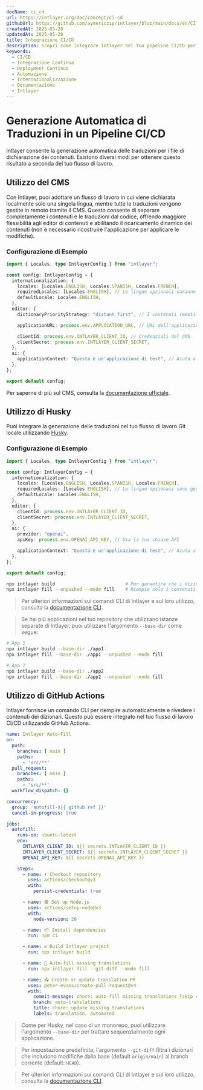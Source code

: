 ```yaml
---
docName: ci_cd
url: https://intlayer.org/doc/concept/ci-cd
githubUrl: https://github.com/aymericzip/intlayer/blob/main/docs/en/CI_CD.md
createdAt: 2025-05-20
updatedAt: 2025-05-20
title: Integrazione CI/CD
description: Scopri come integrare Intlayer nel tuo pipeline CI/CD per la gestione e il deployment automatizzato dei contenuti.
keywords:
  - CI/CD
  - Integrazione Continua
  - Deployment Continuo
  - Automazione
  - Internazionalizzazione
  - Documentazione
  - Intlayer
---
```


# Generazione Automatica di Traduzioni in un Pipeline CI/CD

Intlayer consente la generazione automatica delle traduzioni per i file di dichiarazione dei contenuti. Esistono diversi modi per ottenere questo risultato a seconda del tuo flusso di lavoro.

## Utilizzo del CMS

Con Intlayer, puoi adottare un flusso di lavoro in cui viene dichiarata localmente solo una singola lingua, mentre tutte le traduzioni vengono gestite in remoto tramite il CMS. Questo consente di separare completamente i contenuti e le traduzioni dal codice, offrendo maggiore flessibilità agli editor di contenuti e abilitando il ricaricamento dinamico dei contenuti (non è necessario ricostruire l'applicazione per applicare le modifiche).

### Configurazione di Esempio

```ts fileName="intlayer.config.ts"
import { Locales, type IntlayerConfig } from "intlayer";

const config: IntlayerConfig = {
  internationalization: {
    locales: [Locales.ENGLISH, Locales.SPANISH, Locales.FRENCH],
    requiredLocales: [Locales.ENGLISH], // Le lingue opzionali saranno gestite in remoto
    defaultLocale: Locales.ENGLISH,
  },
  editor: {
    dictionaryPriorityStrategy: "distant_first", // I contenuti remoti hanno la priorità

    applicationURL: process.env.APPLICATION_URL, // URL dell'applicazione utilizzato dal CMS

    clientId: process.env.INTLAYER_CLIENT_ID, // Credenziali del CMS
    clientSecret: process.env.INTLAYER_CLIENT_SECRET,
  },
  ai: {
    applicationContext: "Questa è un'applicazione di test", // Aiuta a garantire una generazione di traduzioni coerente
  },
};

export default config;
```

Per saperne di più sul CMS, consulta la [documentazione ufficiale](https://github.com/aymericzip/intlayer/blob/main/docs/it/intlayer_CMS.md).

## Utilizzo di Husky

Puoi integrare la generazione delle traduzioni nel tuo flusso di lavoro Git locale utilizzando [Husky](https://typicode.github.io/husky/).

### Configurazione di Esempio

```ts fileName="intlayer.config.ts"
import { Locales, type IntlayerConfig } from "intlayer";

const config: IntlayerConfig = {
  internationalization: {
    locales: [Locales.ENGLISH, Locales.SPANISH, Locales.FRENCH],
    requiredLocales: [Locales.ENGLISH], // Le lingue opzionali sono gestite in remoto
    defaultLocale: Locales.ENGLISH,
  },
  editor: {
    clientId: process.env.INTLAYER_CLIENT_ID,
    clientSecret: process.env.INTLAYER_CLIENT_SECRET,
  },
  ai: {
    provider: "openai",
    apiKey: process.env.OPENAI_API_KEY, // Usa la tua chiave API

    applicationContext: "Questa è un'applicazione di test", // Aiuta a garantire una generazione di traduzioni coerente
  },
};

export default config;
```

```bash fileName=".husky/pre-push"
npx intlayer build                          # Per garantire che i dizionari siano aggiornati
npx intlayer fill --unpushed --mode fill    # Riempie solo i contenuti mancanti, non aggiorna quelli esistenti
```

> Per ulteriori informazioni sui comandi CLI di Intlayer e sul loro utilizzo, consulta la [documentazione CLI](https://github.com/aymericzip/intlayer/blob/main/docs/it/intlayer_cli.md).

> Se hai più applicazioni nel tuo repository che utilizzano istanze separate di Intlayer, puoi utilizzare l'argomento `--base-dir` come segue:

```bash fileName=".husky/pre-push"
# App 1
npx intlayer build --base-dir ./app1
npx intlayer fill --base-dir ./app1 --unpushed --mode fill

# App 2
npx intlayer build --base-dir ./app2
npx intlayer fill --base-dir ./app2 --unpushed --mode fill
```

## Utilizzo di GitHub Actions

Intlayer fornisce un comando CLI per riempire automaticamente e rivedere i contenuti dei dizionari. Questo può essere integrato nel tuo flusso di lavoro CI/CD utilizzando GitHub Actions.

```yaml fileName=".github/workflows/intlayer-translate.yml"
name: Intlayer Auto-Fill
on:
  push:
    branches: [ main ]
    paths:
      - 'src/**'
  pull_request:
    branches: [ main ]
    paths:
      - 'src/**'
  workflow_dispatch: {}

concurrency:
  group: 'autofill-${{ github.ref }}'
  cancel-in-progress: true

jobs:
  autofill:
    runs-on: ubuntu-latest
    env:
      INTLAYER_CLIENT_ID: ${{ secrets.INTLAYER_CLIENT_ID }}
      INTLAYER_CLIENT_SECRET: ${{ secrets.INTLAYER_CLIENT_SECRET }}
      OPENAI_API_KEY: ${{ secrets.OPENAI_API_KEY }}

    steps:
      - name: ⬇️ Checkout repository
        uses: actions/checkout@v3
        with:
          persist-credentials: true

      - name: 🟢 Set up Node.js
        uses: actions/setup-node@v3
        with:
          node-version: 20

      - name: 📦 Install dependencies
        run: npm ci

      - name: ⚙️ Build Intlayer project
        run: npx intlayer build

      - name: 🤖 Auto-fill missing translations
        run: npx intlayer fill --git-diff --mode fill

      - name: 📤 Create or update translation PR
        uses: peter-evans/create-pull-request@v4
        with:
          commit-message: chore: auto-fill missing translations [skip ci]
          branch: auto-translations
          title: chore: update missing translations
          labels: translation, automated
```

> Come per Husky, nel caso di un monorepo, puoi utilizzare l'argomento `--base-dir` per trattare sequenzialmente ogni applicazione.

> Per impostazione predefinita, l'argomento `--git-diff` filtra i dizionari che includono modifiche dalla base (default `origin/main`) al branch corrente (default: `HEAD`).

> Per ulteriori informazioni sui comandi CLI di Intlayer e sul loro utilizzo, consulta la [documentazione CLI](https://github.com/aymericzip/intlayer/blob/main/docs/it/intlayer_cli.md).
